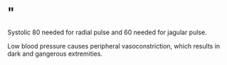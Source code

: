 # "

Systolic 80 needed for radial pulse and 60 needed for jagular pulse.

Low blood pressure causes peripheral vasoconstriction, which results in dark and gangerous extremities.
